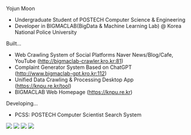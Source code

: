 Yojun Moon

- Undergraduate Student of POSTECH Computer Science & Engineering 
- Developer in BIGMACLAB(BigData & Machine Learning Lab) @ Korea National Police University

Built...

- Web Crawling System of Social Platforms Naver News/Blog/Cafe, YouTube (http://bigmaclab-crawler.kro.kr:81)
- Complaint Generator System Based on ChatGPT (http://www.bigmaclab-gpt.kro.kr:112)
- Unified Data Crawling & Processing Desktop App (https://knpu.re.kr/tool)
- BIGMACLAB Web Homepage (https://knpu.re.kr)

Developing...

- PCSS: POSTECH Computer Scientist Search System



<!---
yojun313/yojun313 is a ✨ special ✨ repository because its `README.md` (this file) appears on your GitHub profile.
You can click the Preview link to take a look at your changes.
--->
<img src="https://img.shields.io/badge/Python-3776AB?style=flat-square&logo=Python&logoColor=white"/>  <img src="https://img.shields.io/badge/Node.js-339933?style=flat-square&logo=Node.js&logoColor=white"/> <a href="https://www.instagram.com/yo_jjun/" target="_blank">  <img src="https://img.shields.io/badge/Instagram-E4405F?style=flat&logo=Instagram&logoColor=white"/></a> <img src="https://img.shields.io/badge/macOS-000000?style=flat&logo=macOS&logoColor=white"/></a>

